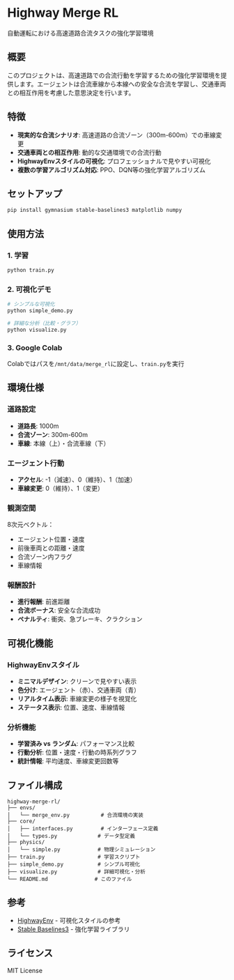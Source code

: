 # Highway Merge RL

自動運転における高速道路合流タスクの強化学習環境

## 概要

このプロジェクトは、高速道路での合流行動を学習するための強化学習環境を提供します。エージェントは合流車線から本線への安全な合流を学習し、交通車両との相互作用を考慮した意思決定を行います。

## 特徴

- **現実的な合流シナリオ**: 高速道路の合流ゾーン（300m-600m）での車線変更
- **交通車両との相互作用**: 動的な交通環境での合流行動
- **HighwayEnvスタイルの可視化**: プロフェッショナルで見やすい可視化
- **複数の学習アルゴリズム対応**: PPO、DQN等の強化学習アルゴリズム

## セットアップ

```bash
pip install gymnasium stable-baselines3 matplotlib numpy
```

## 使用方法

### 1. 学習
```bash
python train.py
```

### 2. 可視化デモ
```bash
# シンプルな可視化
python simple_demo.py

# 詳細な分析（比較・グラフ）
python visualize.py
```

### 3. Google Colab
Colabではパスを`/mnt/data/merge_rl`に設定し、`train.py`を実行

## 環境仕様

### 道路設定
- **道路長**: 1000m
- **合流ゾーン**: 300m-600m
- **車線**: 本線（上）・合流車線（下）

### エージェント行動
- **アクセル**: -1（減速）、0（維持）、1（加速）
- **車線変更**: 0（維持）、1（変更）

### 観測空間
8次元ベクトル：
- エージェント位置・速度
- 前後車両との距離・速度
- 合流ゾーン内フラグ
- 車線情報

### 報酬設計
- **進行報酬**: 前進距離
- **合流ボーナス**: 安全な合流成功
- **ペナルティ**: 衝突、急ブレーキ、クラクション

## 可視化機能

### HighwayEnvスタイル
- **ミニマルデザイン**: クリーンで見やすい表示
- **色分け**: エージェント（赤）、交通車両（青）
- **リアルタイム表示**: 車線変更の様子を視覚化
- **ステータス表示**: 位置、速度、車線情報

### 分析機能
- **学習済み vs ランダム**: パフォーマンス比較
- **行動分析**: 位置・速度・行動の時系列グラフ
- **統計情報**: 平均速度、車線変更回数等

## ファイル構成

```
highway-merge-rl/
├── envs/
│   └── merge_env.py          # 合流環境の実装
├── core/
│   ├── interfaces.py         # インターフェース定義
│   └── types.py             # データ型定義
├── physics/
│   └── simple.py            # 物理シミュレーション
├── train.py                 # 学習スクリプト
├── simple_demo.py           # シンプル可視化
├── visualize.py             # 詳細可視化・分析
└── README.md               # このファイル
```

## 参考

- [HighwayEnv](https://github.com/Farama-Foundation/HighwayEnv) - 可視化スタイルの参考
- [Stable Baselines3](https://stable-baselines3.readthedocs.io/) - 強化学習ライブラリ

## ライセンス

MIT License